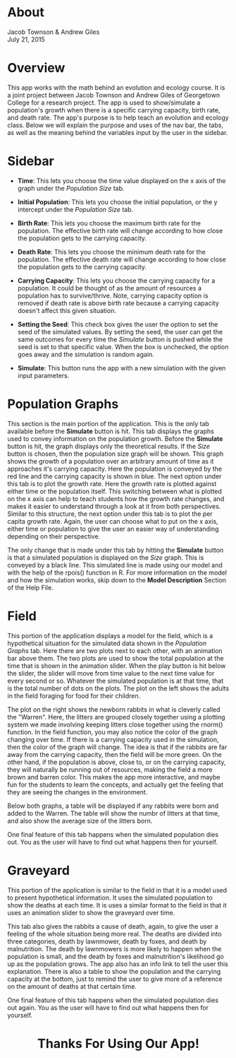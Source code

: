 # About
Jacob Townson & Andrew Giles  
July 21, 2015  

# Overview
This app works with the math behind an evolution and ecology course. It is a joint project between Jacob Townson and Andrew Giles of Georgetown College for a research project. The app is used to show/simulate a population's growth when there is a specific carrying capacity, birth rate, and death rate. The app's purpose is to help teach an evolution and ecology class. Below we will explain the purpose and uses of the nav bar, the tabs, as well as the meaning behind the variables input by the user in the sidebar.

# Sidebar

- **Time**: This lets you choose the time value displayed on the x axis of the graph under the *Population Size* tab.

- **Initial Population**: This lets you choose the initial population, or the y intercept under the *Population Size* tab.

- **Birth Rate**: This lets you choose the maximum birth rate for the population. The effective birth rate will change according to how close the population gets to the carrying capacity.

- **Death Rate**: This lets you choose the minimum death rate for the population. The effective death rate will change according to how close the population gets to the carrying capacity.

- **Carrying Capacity**: This lets you choose the carrying capacity for a population. It could be thought of as the amount of resources a population has to survive/thrive. Note, carrying capacity option is removed if death rate is above birth rate because a carrying capacity doesn't affect this given situation.

- **Setting the Seed**: This check box gives the user the option to set the seed of the simulated values. By setting the seed, the user can get the same outcomes for every time the *Simulate* button is pushed while the seed is set to that specific value. When the box is unchecked, the option goes away and the simulation is random again.

- **Simulate**: This button runs the app with a new simulation with the given input parameters.

# Population Graphs

This section is the main portion of the application. This is the only tab available before the **Simulate** button is hit. This tab displays the graphs used to convey information on the population growth. Before the **Simulate** button is hit, the graph displays only the theoretical results. If the *Size* button is chosen, then the population size graph will be shown. This graph shows the growth of a population over an arbitrary amount of time as it approaches it's carrying capacity. Here the population is conveyed by the red line and the carrying capacity is shown in blue. The next option under this tab is to plot the growth rate. Here the growth rate is plotted against either time or the population itself. This switching between what is plotted on the x axis can help to teach students how the growth rate changes, and makes it easier to understand through a look at it from both perspectives. Similar to this structure, the next option under this tab is to plot the per capita growth rate. Again, the user can choose what to put on the x axis, either time or population to give the user an easier way of understanding depending on their perspective.

The only change that is made under this tab by hitting the **Simulate** button is that a simulated population is displayed on the *Size* graph. This is conveyed by a black line. This simulated line is made using our model and with the help of the rpois() function in R. For more information on the model and how the simulation works, skip down to the **Model Description** Section of the Help File.

# Field

This portion of the application displays a model for the field, which is a hypothetical situation for the simulated data shown in the *Population Graphs* tab. Here there are two plots next to each other, with an animation bar above them. The two plots are used to show the total population at the time that is shown in the animation slider. When the play button is hit below the slider, the slider will move from time value to the next time value for every second or so. Whatever the simulated population is at that time, that is the total number of dots on the plots. The plot on the left shows the adults in the field foraging for food for their children. 

The plot on the right shows the newborn rabbits in what is cleverly called the "Warren". Here, the litters are grouped closely together using a plotting system we made involving keeping litters close together using the rnorm() function. In the field function, you may also notice the color of the graph changing over time. If there is a carrying capacity used in the simulation, then the color of the graph will change. The idea is that if the rabbits are far away from the carrying capacity, then the field will be more green. On the other hand, if the population is above, close to, or on the carrying capacity, they will naturally be running out of resources, making the field a more brown and barren color. This makes the app more interactive, and maybe fun for the students to learn the concepts, and actually get the feeling that they are seeing the changes in the environment. 

Below both graphs, a table will be displayed if any rabbits were born and added to the Warren. The table will show the numbr of litters at that time, and also show the average size of the litters born.

One final feature of this tab happens when the simulated population dies out. You as the user will have to find out what happens then for yourself. 

# Graveyard

This portion of the application is similar to the field in that it is a model used to present hypothetical information. It uses the simulated population to show the deaths at each time. It is uses a similar format to the field in that it uses an animation slider to show the graveyard over time. 

This tab also gives the rabbits a cause of death, again, to give the user a feeling of the whole situation being more real. The deaths are divided into three categories, death by lawnmower, death by foxes, and death by malnutrition. The death by lawnmowers is more likely to happen when the population is small, and the death by foxes and malnutrition's likelihood go up as the population grows. The app also has an info link to tell the user this explanation. There is also a table to show the population and the carrying capacity at the bottom, just to remind the user to give more of a reference on the amount of deaths at that certain time. 

One final feature of this tab happens when the simulated population dies out again. You as the user will have to find out what happens then for yourself. 

<center> <h1>Thanks For Using Our App!</h1> </center>



